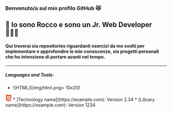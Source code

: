 ### Benvenuto/a sul mio profilo GitHub 😻

## 👋  Io sono Rocco e sono un Jr. Web Developer 🧑🏻‍💻

#### Qui troverai sia repositories riguardanti esercizi da me svolti per implementare e approfondire le mie conoscenze, sia progetti personali che ho intenzione di portare avanti nel tempo.

***

##### Languages and Tools:
* ![HTML](/img/html.png= 10x20)
<img src="/img/html.png" width="20" height="20" />
* [Technology name](https://example.com): Version 2.34
* [Library name](https://example.com): Version 1234
